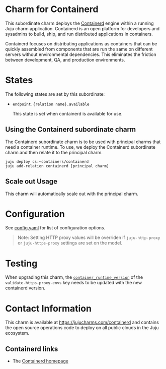 # Charm for Containerd

This subordinate charm deploys the [Containerd](https://containerd.io/)
engine within a running Juju charm application. Containerd is an open platform
for developers and sysadmins to build, ship, and run distributed applications
in containers.

Containerd focuses on distributing applications as containers that can be quickly
assembled from components that are run the same on different servers without
environmental dependencies. This eliminates the friction between development,
QA, and production environments.

# States

The following states are set by this subordinate:

* `endpoint.{relation name}.available`

  This state is set when containerd is available for use.


## Using the Containerd subordinate charm

The Containerd subordinate charm is to be used with principal
charms that need a container runtime.  To use, we deploy
the Containerd subordinate charm and then relate it to the
principal charm.

```
juju deploy cs:~containers/containerd
juju add-relation containerd [principal charm]
```

## Scale out Usage

This charm will automatically scale out with the
principal charm.

# Configuration

See [config.yaml](config.yaml) for
list of configuration options.

> Note: Setting HTTP proxy values will be overriden if `juju-http-proxy` or `juju-https-proxy` settings are set on the model.

# Testing

When upgrading this charm, the [`container_runtime_version`](https://github.com/VariableDeclared/jenkins/blob/3bf2cabc7185568e6a80a137a7f083c428048683/jobs/validate-juju-https-envs.yaml#L25) of the `validate-https-proxy-envs` key needs to be updated with the new containerd version.

# Contact Information

This charm is available at <https://jujucharms.com/containerd> and contains the
open source operations code to deploy on all public clouds in the Juju
ecosystem.

## Containerd links

  - The [Containerd homepage](https://containerd.io/)

